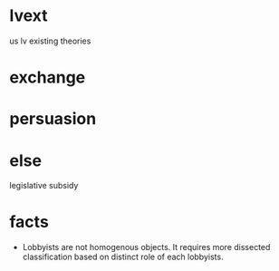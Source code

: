 # lvext
us lv existing theories

# exchange

# persuasion

# else
legislative subsidy

# facts
- Lobbyists are not homogenous objects. It requires more dissected classification based on distinct role of each lobbyists.

